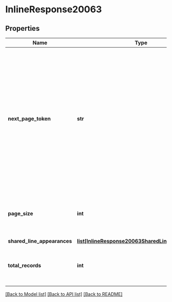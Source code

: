 # InlineResponse20063

## Properties
Name | Type | Description | Notes
------------ | ------------- | ------------- | -------------
**next_page_token** | **str** | The next page token is used to paginate through large result sets. A next page token will be returned whenever the set of available results exceeds the current page size. The expiration period for this token is 15 minutes. | [optional] 
**page_size** | **int** | The number of records returned within a single API call. | [optional] [default to 30]
**shared_line_appearances** | [**list[InlineResponse20063SharedLineAppearances]**](InlineResponse20063SharedLineAppearances.md) |  | [optional] 
**total_records** | **int** | Total records found in the response for this request. | [optional] 

[[Back to Model list]](../README.md#documentation-for-models) [[Back to API list]](../README.md#documentation-for-api-endpoints) [[Back to README]](../README.md)

